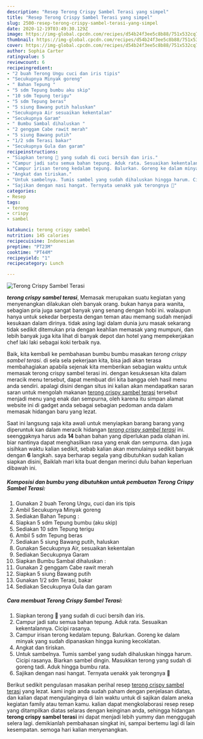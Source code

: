 ```yaml
---
description: "Resep Terong Crispy Sambel Terasi yang simpel"
title: "Resep Terong Crispy Sambel Terasi yang simpel"
slug: 2500-resep-terong-crispy-sambel-terasi-yang-simpel
date: 2020-12-19T03:49:30.129Z
image: https://img-global.cpcdn.com/recipes/d54b24f3ee5c8b88/751x532cq70/terong-crispy-sambel-terasi-foto-resep-utama.jpg
thumbnail: https://img-global.cpcdn.com/recipes/d54b24f3ee5c8b88/751x532cq70/terong-crispy-sambel-terasi-foto-resep-utama.jpg
cover: https://img-global.cpcdn.com/recipes/d54b24f3ee5c8b88/751x532cq70/terong-crispy-sambel-terasi-foto-resep-utama.jpg
author: Sophia Carter
ratingvalue: 5
reviewcount: 6
recipeingredient:
- "2 buah Terong Ungu cuci dan iris tipis"
- "Secukupnya Minyak goreng"
- " Bahan Tepung "
- "5 sdm Tepung bumbu aku skip"
- "10 sdm Tepung terigu"
- "5 sdm Tepung beras"
- "5 siung Bawang putih haluskan"
- "Secukupnya Air sesuaikan kekentalan"
- "Secukupnya Garam"
- " Bumbu Sambal dihaluskan "
- "2 genggam Cabe rawit merah"
- "5 siung Bawang putih"
- "1/2 sdm Terasi bakar"
- "Secukupnya Gula dan garam"
recipeinstructions:
- "Siapkan terong 🍆 yang sudah di cuci bersih dan iris."
- "Campur jadi satu semua bahan tepung. Aduk rata. Sesuaikan kekentalannya. Cicipi rasanya."
- "Campur irisan terong kedalam tepung. Balurkan. Goreng ke dalam minyak yang sudah dipanaskan hingga kuning kecoklatan."
- "Angkat dan tiriskan."
- "Untuk sambelnya. Tumis sambel yang sudah dihaluskan hingga harum. Cicipi rasanya. Biarkan sambel dingin. Masukkan terong yang sudah di goreng tadi. Aduk hingga bumbu rata."
- "Sajikan dengan nasi hangat. Ternyata uenakk yak terongnya 🙈"
categories:
- Resep
tags:
- terong
- crispy
- sambel

katakunci: terong crispy sambel 
nutrition: 145 calories
recipecuisine: Indonesian
preptime: "PT23M"
cooktime: "PT44M"
recipeyield: "1"
recipecategory: Lunch

---
```



![Terong Crispy Sambel Terasi](https://img-global.cpcdn.com/recipes/d54b24f3ee5c8b88/751x532cq70/terong-crispy-sambel-terasi-foto-resep-utama.jpg)

<b><i>terong crispy sambel terasi</i></b>, Memasak merupakan suatu kegiatan yang menyenangkan dilakukan oleh banyak orang. bukan hanya para wanita, sebagian pria juga sangat banyak yang senang dengan hobi ini. walaupun hanya untuk sekedar berpesta dengan teman atau memang sudah menjadi kesukaan dalam dirinya. tidak asing lagi dalam dunia juru masak sekarang tidak sedikit ditemukan pria dengan keahlian memasak yang mumpuni, dan lebih banyak juga kita lihat di banyak depot dan hotel yang mempekerjakan chef laki laki sebagai koki terbaik nya.



Baik, kita kembali ke pembahasan bumbu bumbu masakan <i>terong crispy sambel terasi</i>. di sela sela pekerjaan kita, bisa jadi akan terasa membahagiakan apabila sejenak kita memberikan sebagian waktu untuk memasak terong crispy sambel terasi ini. dengan kesuksesan kita dalam meracik menu tersebut, dapat membuat diri kita bangga oleh hasil menu anda sendiri. apalagi disini dengan situs ini kalian akan mendapatkan saran saran untuk mengolah makanan <u>terong crispy sambel terasi</u> tersebut menjadi menu yang enak dan sempurna, oleh karena itu simpan alamat website ini di gadget anda sebagai sebagian pedoman anda dalam memasak hidangan baru yang lezat.


Saat ini langsung saja kita awali untuk menyiapkan barang barang yang diperuntuk kan dalam meracik hidangan <u><i>terong crispy sambel terasi</i></u> ini. seenggaknya harus ada <b>14</b> bahan bahan yang diperlukan pada olahan ini. biar nantinya dapat menghasilkan rasa yang enak dan sempurna. dan juga sisihkan waktu kalian sedikit, sebab kalian akan memulainya sedikit banyak dengan <b>6</b> langkah. saya berharap segala yang dibutuhkan sudah kalian siapkan disini, Baiklah mari kita buat dengan merinci dulu bahan keperluan dibawah ini.

<!--inarticleads1-->

##### Komposisi dan bumbu yang dibutuhkan untuk pembuatan Terong Crispy Sambel Terasi:

1. Gunakan 2 buah Terong Ungu, cuci dan iris tipis
1. Ambil Secukupnya Minyak goreng
1. Sediakan  Bahan Tepung :
1. Siapkan 5 sdm Tepung bumbu (aku skip)
1. Sediakan 10 sdm Tepung terigu
1. Ambil 5 sdm Tepung beras
1. Sediakan 5 siung Bawang putih, haluskan
1. Gunakan Secukupnya Air, sesuaikan kekentalan
1. Sediakan Secukupnya Garam
1. Siapkan  Bumbu Sambal dihaluskan :
1. Gunakan 2 genggam Cabe rawit merah
1. Siapkan 5 siung Bawang putih
1. Gunakan 1/2 sdm Terasi, bakar
1. Sediakan Secukupnya Gula dan garam




<!--inarticleads2-->

##### Cara membuat Terong Crispy Sambel Terasi:

1. Siapkan terong 🍆 yang sudah di cuci bersih dan iris.
1. Campur jadi satu semua bahan tepung. Aduk rata. Sesuaikan kekentalannya. Cicipi rasanya.
1. Campur irisan terong kedalam tepung. Balurkan. Goreng ke dalam minyak yang sudah dipanaskan hingga kuning kecoklatan.
1. Angkat dan tiriskan.
1. Untuk sambelnya. Tumis sambel yang sudah dihaluskan hingga harum. Cicipi rasanya. Biarkan sambel dingin. Masukkan terong yang sudah di goreng tadi. Aduk hingga bumbu rata.
1. Sajikan dengan nasi hangat. Ternyata uenakk yak terongnya 🙈




Berikut sedikit pengulasan masakan perihal resep <u>terong crispy sambel terasi</u> yang lezat. kami ingin anda sudah paham dengan penjelasan diatas, dan kalian dapat mengulanginya di lain waktu untuk di sajikan dalam aneka kegiatan family atau teman kamu. kalian dapat mengkolaborasi resep resep yang ditampilkan diatas selaras dengan keinginan anda, sehingga hidangan <b>terong crispy sambel terasi</b> ini dapat menjadi lebih yummy dan menggugah selera lagi. demikianlah pembahasan singkat ini, sampai bertemu lagi di lain kesempatan. semoga hari kalian menyenangkan.
